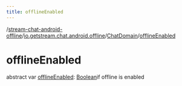 ```yaml
---
title: offlineEnabled
---
```

/[stream-chat-android-offline](../../index.md)/[io.getstream.chat.android.offline](../index.md)/[ChatDomain](index.md)/[offlineEnabled](offlineEnabled.md)  
  
  
  
# offlineEnabled  
abstract var [offlineEnabled](offlineEnabled.md): [Boolean](https://kotlinlang.org/api/latest/jvm/stdlib/kotlin/-boolean/index.html)if offline is enabled
